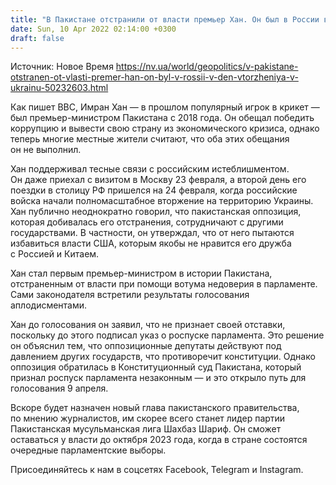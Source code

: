```yaml
---
title: "В Пакистане отстранили от власти премьер Хан. Он был в России в день вторжения в Украину"
date: Sun, 10 Apr 2022 02:14:00 +0300
draft: false
---
```

Источник: Новое Время https://nv.ua/world/geopolitics/v-pakistane-otstranen-ot-vlasti-premer-han-on-byl-v-rossii-v-den-vtorzheniya-v-ukrainu-50232603.html


Как пишет ВВС, Имран Хан — в прошлом популярный игрок в крикет — был премьер-министром Пакистана с 2018 года. Он обещал победить коррупцию и вывести свою страну из экономического кризиса, однако теперь многие местные жители считают, что оба этих обещания он не выполнил.

Хан поддерживал тесные связи с российским истеблишментом. Он даже приехал с визитом в Москву 23 февраля, а второй день его поездки в столицу РФ пришелся на 24 февраля, когда российские войска начали полномасштабное вторжение на территорию Украины.  Хан публично неоднократно говорил, что пакистанская оппозиция, которая добивалась его отстранения, сотрудничают с другими государствами. В частности, он утверждал, что от него пытаются избавиться власти США, которым якобы не нравится его дружба с Россией и Китаем.

Хан стал первым премьер-министром в истории Пакистана, отстраненным от власти при помощи вотума недоверия в парламенте. Сами законодателя встретили результаты голосования аплодисментами.

Хан до голосования он заявил, что не признает своей отставки, поскольку до этого подписал указ о роспуске парламента. Это решение он объяснил тем, что оппозиционные депутаты действуют под давлением других государств, что противоречит конституции. Однако оппозиция обратилась в Конституционный суд Пакистана, который признал роспуск парламента незаконным — и это открыло путь для голосования 9 апреля.

Вскоре будет назначен новый глава пакистанского правительства, по мнению журналистов, им скорее всего станет лидер партии Пакистанская мусульманская лига Шахбаз Шариф. Он сможет оставаться у власти до октября 2023 года, когда в стране состоятся очередные парламентские выборы.

Присоединяйтесь к нам в соцсетях Facebook, Telegram и Instagram.
